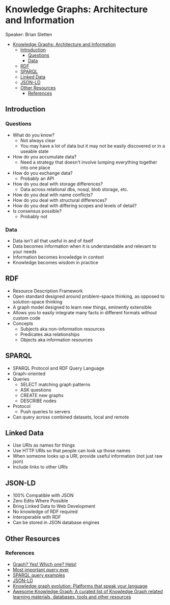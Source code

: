 # Knowledge Graphs: Architecture and Information

Speaker: Brian Sletten

- [Knowledge Graphs: Architecture and Information](#knowledge-graphs-architecture-and-information)
  - [Introduction](#introduction)
    - [Questions](#questions)
    - [Data](#data)
  - [RDF](#rdf)
  - [SPARQL](#sparql)
  - [Linked Data](#linked-data)
  - [JSON-LD](#json-ld)
  - [Other Resources](#other-resources)
    - [References](#references)

## Introduction

### Questions

- What do you know?
  - Not always clear
  - You may have a lot of data but it may not be easily discovered or in a useable state
- How do you accumulate data?
  - Need a strategy that doesn't involve lumping everything together into one place
- How do you exchange data?
  - Probably an API
- How do you deal with storage differences?
  - Data across relational dbs, nosql, blob storage, etc.
- How do you deal with name conflicts?
- How do you deal with structural differences?
- How do you deal with differing scopes and levels of detail?
- Is consensus possible?
  - Probably not

### Data

- Data isn't all that useful in and of itself
- Data becomes information when it is understandable and relevant to your needs
- Information becomes knowledge in context
- Knowledge becomes wisdom in practice

## RDF

- Resource Description Framework
- Open standard designed around problem-space thinking, as opposed to solution-space thinking
- A graph model designed to learn new things, eminently extensible
- Allows you to easily integrate many facts in different formats without custom code
- Concepts
  - Subjects aka non-information resources
  - Predicates aka relationships
  - Objects aka information resources

## SPARQL

- SPARQL Protocol and RDF Query Language
- Graph-oriented
- Queries
  - SELECT matching graph patterns
  - ASK questions
  - CREATE new graphs
  - DESCRIBE nodes
- Protocol
  - Push queries to servers
- Can query across combined datasets, local and remote

## Linked Data

- Use URIs as names for things
- Use HTTP URIs so that people can look up those names
- When someone looks up a URI, provide useful information (not just raw json)
- Include links to other URIs

## JSON-LD

- 100% Compatible with JSON
- Zero Edits Where Possible
- Bring Linked Data to Web Development
- No knowledge of RDF required
- Interoperable with RDF
- Can be stored in JSON database engines

## Other Resources

### References

- [Graph? Yes! Which one? Help!](https://arxiv.org/abs/2110.13348)
- [Most important query ever](http://tinyurl.com/n9hhs68)
- [SPARQL query examples](https://www.wikidata.org/wiki/Wikidata:SPARQL_query_service/queries/examples)
- [JSON-LD](https://json-ld.org/)
- [Knowledge graph evolution: Platforms that speak your language](https://www.zdnet.com/article/knowledge-graph-evolution-platforms-that-speak-your-language/)
- [Awesome Knowledge Graph: A curated list of Knowledge Graph related learning materials, databases, tools and other resources](https://github.com/totogo/awesome-knowledge-graph)
